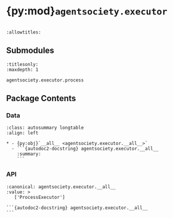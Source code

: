 # {py:mod}`agentsociety.executor`

```{py:module} agentsociety.executor
```

```{autodoc2-docstring} agentsociety.executor
:allowtitles:
```

## Submodules

```{toctree}
:titlesonly:
:maxdepth: 1

agentsociety.executor.process
```

## Package Contents

### Data

````{list-table}
:class: autosummary longtable
:align: left

* - {py:obj}`__all__ <agentsociety.executor.__all__>`
  - ```{autodoc2-docstring} agentsociety.executor.__all__
    :summary:
    ```
````

### API

````{py:data} __all__
:canonical: agentsociety.executor.__all__
:value: >
   ['ProcessExecutor']

```{autodoc2-docstring} agentsociety.executor.__all__
```

````
